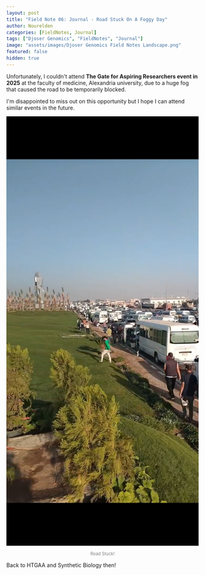 ```yaml
---
layout: post
title: "Field Note 06: Journal - Road Stuck On A Foggy Day"
author: Nourelden
categories: [FieldNotes, Journal]
tags: ["Djoser Genomics", "FieldNotes", "Journal"]
image: "assets/images/Djoser Genomics Field Notes Landscape.png"
featured: false
hidden: true
---
```


Unfortunately, I couldn't attend **The Gate for Aspiring Researchers event in 2025** at the faculty of medicine, Alexandria university, due to a huge fog that caused the road to be temporarily blocked.

I'm disappointed to miss out on this opportunity but I hope I can attend similar events in the future.

<div style="text-align: center;">
  <img src="/assets/images/posts/Field-Note-06-Journal-Road-Stuck-On-A-Foggy-Day/Traffic Jam.jpg" alt="Closed Road Causing A Traffic Jam" width="600"/>
  <p style="font-size: 0.8em; color: gray;">Road Stuck!</p>
</div>

Back to HTGAA and Synthetic Biology then!
